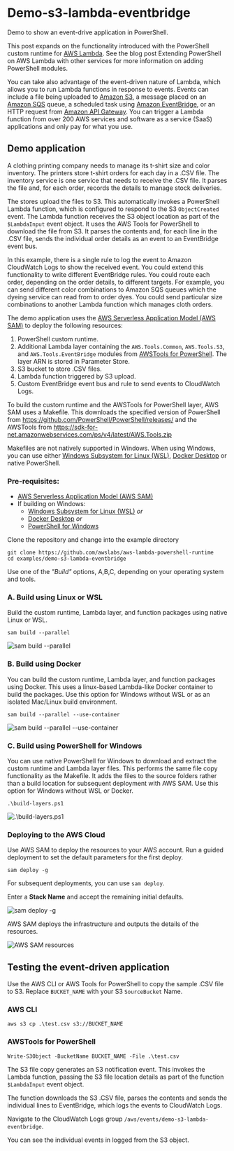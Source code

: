 # Demo-s3-lambda-eventbridge

Demo to show an event-drive application in PowerShell. 

This post expands on the functionality introduced with the PowerShell custom runtime for [AWS Lambda](https://aws.amazon.com/lambda/). See the blog post Extending PowerShell on AWS Lambda with other services for more information on adding PowerShell modules.

You can take also advantage of the event-driven nature of Lambda, which allows you to run Lambda functions in response to events. Events can include a file being uploaded to [Amazon S3](https://aws.amazon.com/s3/), a message placed on an [Amazon SQS](https://aws.amazon.com/sqs/) queue, a scheduled task using [Amazon EventBridge](https://aws.amazon.com/eventbridge/), or an HTTP request from [Amazon API Gateway](https://aws.amazon.com/api-gateway/). You can trigger a Lambda function from over 200 AWS services and software as a service (SaaS) applications and only pay for what you use.

## Demo application

A clothing printing company needs to manage its t-shirt size and color inventory. The printers store t-shirt orders for each day in a .CSV file. The inventory service is one service that needs to receive the .CSV file. It parses the file and, for each order, records the details to manage stock deliveries.

The stores upload the files to S3. This automatically invokes a PowerShell Lambda function, which is configured to respond to the S3 `ObjectCreated` event.  The Lambda function receives the S3 object location as part of the `$LambdaInput` event object. It uses the AWS Tools for PowerShell to download the file from S3. It parses the contents and, for each line in the .CSV file, sends the individual order details as an event to an EventBridge event bus.

In this example, there is a single rule to log the event to Amazon CloudWatch Logs to show the received event. You could extend this functionality to write different EventBridge rules. You could route each order, depending on the order details, to different targets. For example, you can send different color combinations to Amazon SQS queues which the dyeing service can read from to order dyes. You could send particular size combinations to another Lambda function which manages cloth orders.

The demo application uses the [AWS Serverless Application Model (AWS SAM)](https://aws.amazon.com/serverless/sam/) to deploy the following resources:
1.	PowerShell custom runtime.
1.	Additional Lambda layer containing the `AWS.Tools.Common`, `AWS.Tools.S3`, and `AWS.Tools.EventBridge` modules from [AWSTools for PowerShell](https://aws.amazon.com/powershell/). The layer ARN is stored in Parameter Store.
1.	S3 bucket to store .CSV files.
1.	Lambda function triggered by S3 upload.
1.	Custom EventBridge event bus and rule to send events to CloudWatch Logs.

To build the custom runtime and the AWSTools for PowerShell layer, AWS SAM uses a Makefile. This downloads the specified version of PowerShell from https://github.com/PowerShell/PowerShell/releases/ and the AWSTools from https://sdk-for-net.amazonwebservices.com/ps/v4/latest/AWS.Tools.zip

Makefiles are not natively supported in Windows. When using Windows, you can use either [Windows Subsystem for Linux (WSL)](https://docs.microsoft.com/en-us/windows/wsl/about), [Docker Desktop](https://docs.docker.com/get-docker/) or native PowerShell.

### Pre-requisites: 
* [AWS Serverless Application Model (AWS SAM)](https://aws.amazon.com/serverless/sam/)
* If building on Windows:
   * [Windows Subsystem for Linux (WSL)](https://docs.microsoft.com/en-us/windows/wsl/about) *or*
   * [Docker Desktop](https://docs.docker.com/get-docker/) *or*
   * [PowerShell for Windows](https://docs.microsoft.com/en-us/powershell/scripting/install/installing-powershell-on-windows)

Clone the repository and change into the example directory
```
git clone https://github.com/awslabs/aws-lambda-powershell-runtime
cd examples/demo-s3-lambda-eventbridge
```
Use one of the *"Build"* options, A,B,C, depending on your operating system and tools.

### A. Build using Linux or WSL
Build the custom runtime, Lambda layer, and function packages using native Linux or WSL.
```
sam build --parallel
```
![sam build --parallel](../../img/sam-build-parallel.png)

### B. Build using Docker
You can build the custom runtime, Lambda layer, and function packages using Docker. This uses a linux-based Lambda-like Docker container to build the packages. Use this option for Windows without WSL or as an isolated Mac/Linux build environment.

```
sam build --parallel --use-container
```
![sam build --parallel --use-container](/img/sam-build-parallel-use-container.png)

### C. Build using PowerShell for Windows
You can use native PowerShell for Windows to download and extract the custom runtime and Lambda layer files. This performs the same file copy functionality as the Makefile. It adds the files to the source folders rather than a build location for subsequent deployment with AWS SAM. Use this option for Windows without WSL or Docker.

```
.\build-layers.ps1
```
![.\build-layers.ps1](/img/build-layers.png)

### Deploying to the AWS Cloud
Use AWS SAM to deploy the resources to your AWS account. Run a guided deployment to set the default parameters for the first deploy.

```
sam deploy -g
```
For subsequent deployments, you can use `sam deploy`.

Enter a **Stack Name** and accept the remaining initial defaults.

![sam deploy -g](/img/sam-deploy-g.png)

AWS SAM deploys the infrastructure and outputs the details of the resources.

![AWS SAM resources](/img/aws-sam-resources.png)

## Testing the event-driven application
Use the AWS CLI or AWS Tools for PowerShell to copy the sample .CSV file to S3. Replace `BUCKET_NAME` with your S3 `SourceBucket` Name.

### AWS CLI
````
aws s3 cp .\test.csv s3://BUCKET_NAME
````
### AWSTools for PowerShell
````
Write-S3Object -BucketName BUCKET_NAME -File .\test.csv
````
The S3 file copy generates an S3 notification event. This invokes the Lambda function, passing the S3 file location details as part of the function `$LambdaInput` event object.

The function downloads the S3 .CSV file, parses the contents and sends the individual lines to EventBridge, which logs the events to CloudWatch Logs. 

Navigate to the CloudWatch Logs group `/aws/events/demo-s3-lambda-eventbridge`.

You can see the individual events in logged from the S3 object.